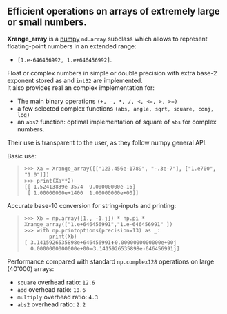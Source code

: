 
## Efficient operations on arrays of extremely large or small numbers.  

**Xrange_array** is a [numpy](https://numpy.org/) `nd.array` subclass which allows to represent floating-point numbers in an extended range:  
- `[1.e-646456992, 1.e+646456992]`.   

Float or complex numbers in simple or double precision with extra base-2 exponent stored as and `int32` are implemented.  
It also provides real an complex implementation for:  
- The main binary operations `(+, -, *, /, <, <=, >, >=)`
- a few selected complex functions `(abs, angle, sqrt, square, conj, log)`
- an `abs2` function: optimal implementation of square of `abs` for complex numbers.

Their use is transparent to the user, as they follow numpy general API.

Basic use:

> `>>> Xa = Xrange_array([["123.456e-1789", "-.3e-7"], ["1.e700", "1.0"]])`  
> `>>> print(Xa**2)`  
> `[[ 1.52413839e-3574  9.00000000e-16]`  
> ` [ 1.00000000e+1400  1.00000000e+00]]`  

Accurate base-10 conversion for string-inputs and printing:

> `>>> Xb = np.array([1., -1.j]) * np.pi * Xrange_array(["1.e+646456991","1.e-646456991" ])`  
> `>>> with np.printoptions(precision=13) as _:`  
> `        print(Xb)`  
> `[ 3.1415926535898e+646456991➕0.0000000000000e+00j`  
> `  0.0000000000000e+00➖3.1415926535898e-646456991j]`  

Performance compared with standard `np.complex128` operations on large (40'000) arrays:  

- `square` overhead ratio: `12.6`
- `add` overhead ratio: `10.6`
- `multiply` overhead ratio: `4.3`
- `abs2` overhead ratio: `2.2`

